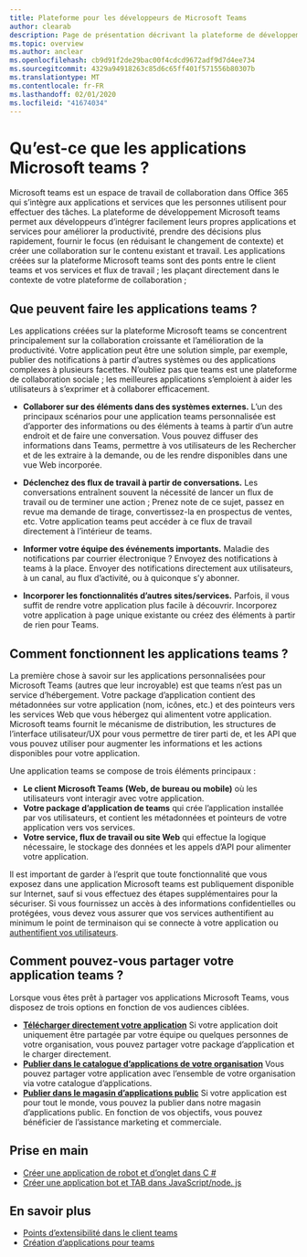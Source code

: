 ```yaml
---
title: Plateforme pour les développeurs de Microsoft Teams
author: clearab
description: Page de présentation décrivant la plateforme de développement Microsoft teams et comment commencer à créer des applications pour Microsoft Teams.
ms.topic: overview
ms.author: anclear
ms.openlocfilehash: cb9d91f2de29bac00f4cdcd9672adf9d7d4ee734
ms.sourcegitcommit: 4329a94918263c85d6c65ff401f571556b80307b
ms.translationtype: MT
ms.contentlocale: fr-FR
ms.lasthandoff: 02/01/2020
ms.locfileid: "41674034"
---
```

# <a name="what-are-microsoft-teams-apps"></a>Qu’est-ce que les applications Microsoft teams ?

Microsoft teams est un espace de travail de collaboration dans Office 365 qui s’intègre aux applications et services que les personnes utilisent pour effectuer des tâches. La plateforme de développement Microsoft teams permet aux développeurs d’intégrer facilement leurs propres applications et services pour améliorer la productivité, prendre des décisions plus rapidement, fournir le focus (en réduisant le changement de contexte) et créer une collaboration sur le contenu existant et travail. Les applications créées sur la plateforme Microsoft teams sont des ponts entre le client teams et vos services et flux de travail ; les plaçant directement dans le contexte de votre plateforme de collaboration ;

## <a name="what-can-teams-apps-do"></a>Que peuvent faire les applications teams ?

Les applications créées sur la plateforme Microsoft teams se concentrent principalement sur la collaboration croissante et l’amélioration de la productivité. Votre application peut être une solution simple, par exemple, publier des notifications à partir d’autres systèmes ou des applications complexes à plusieurs facettes. N’oubliez pas que teams est une plateforme de collaboration sociale ; les meilleures applications s’emploient à aider les utilisateurs à s’exprimer et à collaborer efficacement.

* **Collaborer sur des éléments dans des systèmes externes.** L’un des principaux scénarios pour une application teams personnalisée est d’apporter des informations ou des éléments à teams à partir d’un autre endroit et de faire une conversation. Vous pouvez diffuser des informations dans Teams, permettre à vos utilisateurs de les Rechercher et de les extraire à la demande, ou de les rendre disponibles dans une vue Web incorporée.

* **Déclenchez des flux de travail à partir de conversations.** Les conversations entraînent souvent la nécessité de lancer un flux de travail ou de terminer une action ; Prenez note de ce sujet, passez en revue ma demande de tirage, convertissez-la en prospectus de ventes, etc. Votre application teams peut accéder à ce flux de travail directement à l’intérieur de teams.

* **Informer votre équipe des événements importants.** Maladie des notifications par courrier électronique ? Envoyez des notifications à teams à la place. Envoyer des notifications directement aux utilisateurs, à un canal, au flux d’activité, ou à quiconque s’y abonner.

* **Incorporer les fonctionnalités d’autres sites/services.** Parfois, il vous suffit de rendre votre application plus facile à découvrir. Incorporez votre application à page unique existante ou créez des éléments à partir de rien pour Teams.

## <a name="how-do-teams-apps-work"></a>Comment fonctionnent les applications teams ?

La première chose à savoir sur les applications personnalisées pour Microsoft Teams (autres que leur incroyable) est que teams n’est pas un service d’hébergement. Votre package d’application contient des métadonnées sur votre application (nom, icônes, etc.) et des pointeurs vers les services Web que vous hébergez qui alimentent votre application. Microsoft teams fournit le mécanisme de distribution, les structures de l’interface utilisateur/UX pour vous permettre de tirer parti de, et les API que vous pouvez utiliser pour augmenter les informations et les actions disponibles pour votre application.

Une application teams se compose de trois éléments principaux :

* **Le client Microsoft Teams (Web, de bureau ou mobile)** où les utilisateurs vont interagir avec votre application.
* **Votre package d’application de teams** qui crée l’application installée par vos utilisateurs, et contient les métadonnées et pointeurs de votre application vers vos services.
* **Votre service, flux de travail ou site Web** qui effectue la logique nécessaire, le stockage des données et les appels d’API pour alimenter votre application.

Il est important de garder à l’esprit que toute fonctionnalité que vous exposez dans une application Microsoft teams est publiquement disponible sur Internet, sauf si vous effectuez des étapes supplémentaires pour la sécuriser. Si vous fournissez un accès à des informations confidentielles ou protégées, vous devez vous assurer que vos services authentifient au minimum le point de terminaison qui se connecte à votre application ou [authentifient vos utilisateurs](~/concepts/authentication/authentication.md).

## <a name="how-can-you-share-your-teams-app"></a>Comment pouvez-vous partager votre application teams ?

Lorsque vous êtes prêt à partager vos applications Microsoft Teams, vous disposez de trois options en fonction de vos audiences ciblées.

* **[Télécharger directement votre application](~/concepts/deploy-and-publish/apps-upload.md)** Si votre application doit uniquement être partagée par votre équipe ou quelques personnes de votre organisation, vous pouvez partager votre package d’application et le charger directement.
* **[Publier dans le catalogue d’applications de votre organisation](~/concepts/deploy-and-publish/apps-publish.md)** Vous pouvez partager votre application avec l’ensemble de votre organisation via votre catalogue d’applications.
* **[Publier dans le magasin d’applications public](~/concepts/deploy-and-publish/apps-publish.md)** Si votre application est pour tout le monde, vous pouvez la publier dans notre magasin d’applications public. En fonction de vos objectifs, vous pouvez bénéficier de l’assistance marketing et commerciale.

## <a name="get-started"></a>Prise en main

* [Créer une application de robot et d’onglet dans C #](~/tutorials/get-started-dotnet-app-studio.md)
* [Créer une application bot et TAB dans JavaScript/node. js](~/tutorials/get-started-nodejs-app-studio.md)

## <a name="learn-more"></a>En savoir plus

* [Points d’extensibilité dans le client teams](~/concepts/extensibility-points.md)
* [Création d’applications pour teams](~/concepts/building-an-app.md)
